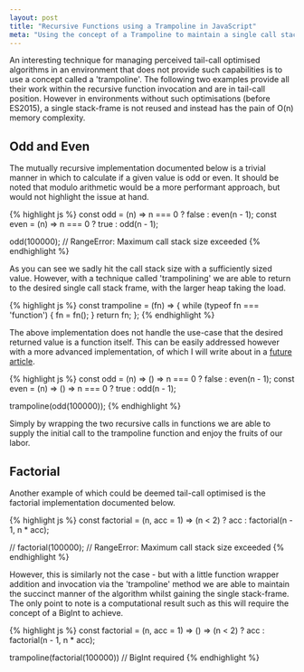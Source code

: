 ```yaml
---
layout: post
title: "Recursive Functions using a Trampoline in JavaScript"
meta: "Using the concept of a Trampoline to maintain a single call stack frame in JavaScript"
---
```


An interesting technique for managing perceived tail-call optimised algorithms in an environment that does not provide such capabilities is to use a concept called a 'trampoline'.
The following two examples provide all their work within the recursive function invocation and are in tail-call position.
However in environments without such optimisations (before ES2015), a single stack-frame is not reused and instead has the pain of O(n) memory complexity.
<!--more-->

## Odd and Even

The mutually recursive implementation documented below is a trivial manner in which to calculate if a given value is odd or even.
It should be noted that modulo arithmetic would be a more performant approach, but would not highlight the issue at hand.

{% highlight js %}
const odd = (n) => n === 0 ? false : even(n - 1);
const even = (n) => n === 0 ? true : odd(n - 1);

odd(100000);
// RangeError: Maximum call stack size exceeded
{% endhighlight %}

As you can see we sadly hit the call stack size with a sufficiently sized value.
However, with a technique called 'trampolining' we are able to return to the desired single call stack frame, with the larger heap taking the load.

{% highlight js %}
const trampoline = (fn) => {
    while (typeof fn === 'function') {
        fn = fn();
    }
    return fn;
};
{% endhighlight %}

The above implementation does not handle the use-case that the desired returned value is a function itself.
This can be easily addressed however with a more advanced implementation, of which I will write about in a [future article](/posts/even-higher-trampolining-in-javascript/).

{% highlight js %}
const odd = (n) => () => n === 0 ? false : even(n - 1);
const even = (n) => () => n === 0 ? true : odd(n - 1);

trampoline(odd(100000));
{% endhighlight %}

Simply by wrapping the two recursive calls in functions we are able to supply the initial call to the trampoline function and enjoy the fruits of our labor.

## Factorial

Another example of which could be deemed tail-call optimised is the factorial implementation documented below.

{% highlight js %}
const factorial = (n, acc = 1) => (n < 2) ? acc : factorial(n - 1, n * acc);

// factorial(100000);
// RangeError: Maximum call stack size exceeded
{% endhighlight %}

However, this is similarly not the case - but with a little function wrapper addition and invocation via the 'trampoline' method we are able to maintain the succinct manner of the algorithm whilst gaining the single stack-frame.
The only point to note is a computational result such as this will require the concept of a BigInt to achieve.

{% highlight js %}
const factorial = (n, acc = 1) => () => (n < 2) ? acc : factorial(n - 1, n * acc);

trampoline(factorial(100000)) // BigInt required
{% endhighlight %}
